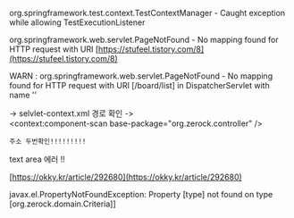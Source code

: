 org.springframework.test.context.TestContextManager - Caught exception while allowing TestExecutionListener 

 org.springframework.web.servlet.PageNotFound - No mapping found for HTTP request with URI
 [https://stufeel.tistory.com/8](https://stufeel.tistory.com/8)


WARN : org.springframework.web.servlet.PageNotFound - No mapping found for HTTP request with URI [/board/list] in DispatcherServlet with name ''

-> selvlet-context.xml 경로 확인
-> 	
	<context:component-scan base-package="org.zerock.controller" />
	
	주소 두번확인!!!!!!!!!


text area 에러 !!

[https://okky.kr/article/292680](https://okky.kr/article/292680)




javax.el.PropertyNotFoundException: Property [type] not found on type [org.zerock.domain.Criteria]] 



<!--stackedit_data:
eyJoaXN0b3J5IjpbMjA4ODEyNDAwNSwtMjAyNDEyNDc3MywtMT
A5MDI4NjA3NiwxMDkwNDg0NTM3LC0xNjQwNTUwODIxLC0yNzg0
ODUxNjhdfQ==
-->